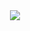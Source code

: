 <div align="center">
  <img src="https://github-readme-stats.vercel.app/api?username=k-kz&count_private=true&show_icons=true&theme=github_dark&hide_border=true&hide=issues,stars" />
</div>
